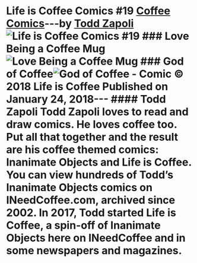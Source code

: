 # Life is Coffee Comics #19 [Coffee Comics](https://ineedcoffee.com/section/coffee-comics/)---by [Todd Zapoli](https://ineedcoffee.com/by/todd-zapoli/)![Life is Coffee Comics #19](https://ineedcoffee.com/images/posts/life-coffee-comics-19/life-is-coffee-640x400-new.jpg) ### Love Being a Coffee Mug![Love Being a Coffee Mug](https://ineedcoffee.com/assets/039-Love-being-a-Coffee-Mug.BHpbO2BU_10RV93.webp) ### God of Coffee![God of Coffee - Comic](https://ineedcoffee.com/assets/040-God-of-Coffee.Djeq0I9R_2GRAo.webp) © 2018 Life is Coffee Published on January 24, 2018--- #### Todd Zapoli Todd Zapoli loves to read and draw comics. He loves coffee too. Put all that together and the result are his coffee themed comics: Inanimate Objects and Life is Coffee. You can view hundreds of Todd’s Inanimate Objects comics on INeedCoffee.com, archived since 2002. In 2017, Todd started Life is Coffee, a spin-off of Inanimate Objects here on INeedCoffee and in some newspapers and magazines.